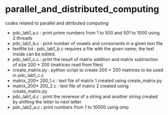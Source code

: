 # parallel_and_distributed_computing
codes related to parallel and ditributed computing
- pdc_lab1_a.c : print prime numbers from 1 to 500 and 501 to 1000 using 2 threads
- pdc_lab1_b.c : print number of vowels and consonants in a given text file
- textfile.txt : pdc_lab1_b.c requires a file with the given name; the text inside can be edited.
- pdc_lab1_c.c : print the result of matrix addition and matrix subtraction of size 200 * 200 (matrices read from files)
- create_matrix.py : python script to create 200 * 200 matrices to be used in pdc_lab1_c.c
- matrix_200* 200_1.c : text file of matrix 1 created using create_matrix.py
- matrix_200* 200_2.c : text file of matrix 2 created using create_matrix.py
- pdc_lab1_d.c : print the reverese of a string and another string created by shifting the letter to next letter
- pdc_lab2_a.c : print numbers from 1 to 10000 using omp
